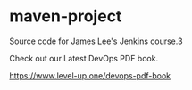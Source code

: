 # maven-project
Source code for James Lee's Jenkins course.3

Check out our Latest DevOps PDF book.

https://www.level-up.one/devops-pdf-book
